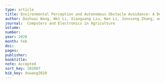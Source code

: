 ```yaml
---
type: article
title: Environmental Perception and Autonomous Obstacle Avoidance: A Deep Learning and Depth Camera Combined Solution
author: Dashuai Wang, Wei Li, Xiaoguang Liu, Nan Li, Junxiong Zhang, and Chunlong Zhang
journal:  Computers and Electronics in Agriculture
volume:
number:
year: 2020
month: Feb
doi:
pages:
publisher:
booktitle:
note: Accepted
sort_key: 202007
bib_key: dswang2020
---
```


